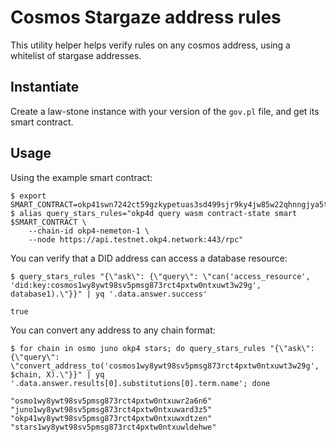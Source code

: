 # Cosmos Stargaze address rules

This utility helper helps verify rules on any cosmos address, using a whitelist
of stargase addresses.

## Instantiate

Create a law-stone instance with your version of the `gov.pl` file, and get its
smart contract.

## Usage

Using the example smart contract:
```console
$ export SMART_CONTRACT=okp41swn7242ct59gzkypetuas3sd499sjr9ky4jw85w22qhnngjya5tsweee2y
$ alias query_stars_rules="okp4d query wasm contract-state smart $SMART_CONTRACT \
    --chain-id okp4-nemeton-1 \
    --node https://api.testnet.okp4.network:443/rpc"
```

You can verify that a DID address can access a database resource:
```console
$ query_stars_rules "{\"ask\": {\"query\": \"can('access_resource', 'did:key:cosmos1wy8ywt98sv5pmsg873rct4pxtw0ntxuwt3w29g', database1).\"}}" | yq '.data.answer.success'

true
```

You can convert any address to any chain format:
```console
$ for chain in osmo juno okp4 stars; do query_stars_rules "{\"ask\": {\"query\": \"convert_address_to('cosmos1wy8ywt98sv5pmsg873rct4pxtw0ntxuwt3w29g', $chain, X).\"}}" | yq '.data.answer.results[0].substitutions[0].term.name'; done

"osmo1wy8ywt98sv5pmsg873rct4pxtw0ntxuwr2a6n6"
"juno1wy8ywt98sv5pmsg873rct4pxtw0ntxuward3z5"
"okp41wy8ywt98sv5pmsg873rct4pxtw0ntxuwxdtzen"
"stars1wy8ywt98sv5pmsg873rct4pxtw0ntxuwldehwe"
```
